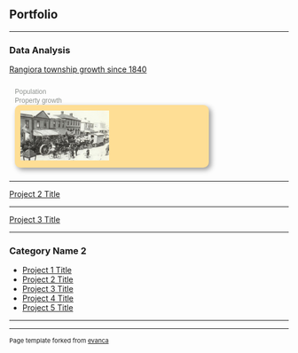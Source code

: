 ## Portfolio

---

### Data Analysis 

[Rangiora township growth since 1840](/sample_page)

<style type="text/css">
			
    .propertylabel {
		font-family: Helvetica, sans-serif;
		font-size: 4px;
		fill: rgb(239,101,72);
		text-anchor: middle;
        display: none;
    }

    #divStoryBox {
        width: 330px;
        height: auto;
        padding: 10px;
        background-color: #fede95;
        -webkit-border-radius: 10px;
        -moz-border-radius: 10px;
        border-radius: 10px;
        -webkit-box-shadow: 4px 4px 10px rgba(0, 0, 0, 0.4);
        -moz-box-shadow: 4px 4px 10px rgba(0, 0, 0, 0.4);
        box-shadow: 4px 4px 10px rgba(0, 0, 0, 0.4);
        pointer-events: none;
    }
			
	#divStoryBox.hidden {
		display: none;
	}

    #divStoryBox p, #divChart p, #divMap p {
        margin: 0;
        font-family: sans-serif;
        font-size: 12px;
        line-height: 16px;    
    }

    #d3div {
        border-radius: 25px;
        background: url(/images/paper.gif);
        background-position: left top;
        background-repeat: repeat;
        padding: 10px; 
        width: 350px;
        height: auto;  
    }

</style>

<div id="d3div">
    <!-- Step slider-->
    <div class="row align-items-center">
        <div class="col-sm">
            <div id="slider-step"></div>
        </div>
    </div>	
        <!-- Population bar chart -->
    <div id="divChart">
        <p><span style="font-size: 12px; color: #8d918d">Population</span></p>
    </div>
    <!-- Properties map -->
    <div id="divMap">
        <p><span style="font-size: 12px; color: #8d918d">Property growth</span></p>
    </div>
    <!-- Story box for text and images -->
    <div id="divStoryBox" >
        <p><strong><span id="storyBoxTitle"></span></strong></p>
        <p><span id="storyBoxText"></span></p>
        <img src="/images/rangiora_high_street.png" alt="Farmers Co-op store" height="90px" width="160px">
        <p><span id="storyBoxCitation" style="font-size: 9px; color: #8d918d"></span></p>
    </div>
</div>

<script src="https://d3js.org/d3.v7.min.js"></script>
<script src="https://unpkg.com/d3-simple-slider"></script>
<script type="text/javascript">

    //Define Global variables
    const baseDataset = [ 
        { key: 0, decade: 1840, population: 0, color: `#004529`, text: `Prior to Ngati Toa's attack and destruction of Kaiapohia Pa in 1831, Ngai Tahu built pataka in Rangiora to store weapons and food.` },		
        { key: 1, decade: 1850, population: 20, color: `#004529`, text: `In 1851, Charles Torlesse and John Boys, together with their wives (two Townsend sisters from Ferrymead - Alicia and Priscilla) were the first Europeans to build homes on recently acquired rural sections in Rangiora` },		
        { key: 2, decade: 1860, population: 200, color: `#006837`, text: `1860's text` },		
        { key: 3, decade: 1870, population: 750, color: `#238443`, text: `1870's text` },
        { key: 4, decade: 1880, population: 1500, color: `#41ab5d`, text: `1880's text` },
        { key: 5, decade: 1890, population: 1800, color: `#78c679`, text: `1890's text` },
        { key: 6, decade: 1900, population: 1800, color: `#addd8e`, text: `1900's text` },
        { key: 7, decade: 1910, population: 1800, color: `#d9f0a3`, text: `By the 1910's, Rangiora had still not grown much` },
        { key: 8, decade: 1920, population: 2000, color: `#f7fcb9`, text: `1920's text` },
        { key: 9, decade: 1930, population: 2100, color: `#ffffe5`, text: `1930's text` },
        { key: 10, decade: 1940, population: 2300, color: `#fff7bc`, text: `1940's text` },
        { key: 11, decade: 1950, population: 2800, color: `#fee391`, text: `1950's text` },
        { key: 12, decade: 1960, population: 3500, color: `#fec44f`, text: `1960's text` },
        { key: 13, decade: 1970, population: 4800, color: `#fe9929`, text: `1970's text` },
        { key: 14, decade: 1980, population: 6400, color: `#ec7014`, text: `1980's text` },
        { key: 15, decade: 1990, population: 8800, color: `#cc4c02`, text: `1990's text` },
        { key: 16, decade: 2000, population: 10800, color: `#e31a1c`, text: `2000's text` },
        { key: 17, decade: 2010, population: 12000, color: `#bd0026`, text: `2010's text` },
        { key: 18, decade: 2020, population: 23000, color: `#800026`, text: `Following the Christchurch earthquakes in 2010 and 2011, many "red stickered" residents used their Government and insurance pay-outs to build new homes in Rangiora subdivisions, recently developed on ex-farmland beyond the original town "belts".` }
    ];

    const decades = [];
    const colors = [];
    baseDataset.forEach(item => {
        decades.push(item.decade);
        colors.push(item.color);
    })

    let decadeValue = 2020;
    let dataset = baseDataset.slice(0,decades.indexOf(decadeValue)+1);
    let decadeValueDataObject = [baseDataset[decades.indexOf(decadeValue)]];
    const maxPopulation = d3.max(baseDataset, d => d.population);

    const w = 350;
    const h = 350;
    
    //Set up step slider control svg
    const sliderStep = d3
        .sliderBottom()
        .min(d3.min(decades))
        .max(d3.max(decades))
        .width(300)
        .fill(`#004529`)
        .tickFormat(d3.format('d'))
        .ticks(4)
        .step(10)
        .default(decadeValue)
        .on(`onchange`, function(d) {
            decadeValue = d;
            redraw();
        });

    const gStep = d3	
        .select(`div#slider-step`)
        .append(`svg`)
        .attr(`width`, 350)
        .attr(`height`, 80)
        .append(`g`)
        .attr(`transform`, `translate(30,30)`);

    //Create bar chart svg element, scales and axes
    const chartMargin = { top: 10, right: 10, bottom: 10, left: 40 };
    const chartWidth = 350 - chartMargin.left - chartMargin.right;
    const chartHeight = 60 - chartMargin.top - chartMargin.bottom;
    const barHeight = 20;

    const svgChart = d3
        .select(`div#divChart`)
        .append(`svg`)
        .attr(`width`, chartWidth + chartMargin.left + chartMargin.right)
        .attr(`height`, chartHeight + chartMargin.top + chartMargin.bottom)
        .append(`g`)
        .attr(`transform`, `translate(20,0)`);

    const xScale = d3.scaleLinear()
        .domain([0, maxPopulation])
        .range([0, chartWidth]);

    const yScale = d3.scaleBand()
        .domain([decadeValue])
        .rangeRound([0, chartHeight])
        .padding(0.15);

    const xAxis = d3.axisBottom(xScale).ticks(2, `,.3d`).tickSize(0);
    const yAxis = d3.axisLeft(yScale).tickValues([]);

    svgChart.append(`g`)
        .attr(`transform`, `translate(0,${chartHeight - 10})`)
        .call(xAxis)
        .call(g => g.select(`.domain`).remove());

    svgChart.append(`g`)
        .call(yAxis)
        .call(g => g.select(`.domain`).remove());

    //Define path generator, using the geoMercator projection
    const projection = d3
        .geoMercator()
        .scale([340000])
        .center([172.64, -43.317]);

    const path = d3.geoPath(projection);
    
    //Create map svg element
    const svgMap = d3
        .select("div#divMap")
        .append("svg")
        .attr("width", w)
        .attr("height", h);
             
    //Function - add bar to population bar chart svg
    function populationChart() {
        svgChart.selectAll(`rect`)
            .data(decadeValueDataObject)
            .enter()
            .append(`rect`)
            .attr(`x`, 0)
            .attr(`y`, d => yScale(d.decade))
            .attr(`height`, barHeight)
            .attr(`width`,d => ( d.population * chartWidth / maxPopulation ))
            .attr(`fill`, d => d.color);
    }
    
    //Function - set up properties map svg
    function propertyMap () {
        d3.json("/data/rangiora_property_titles.json").then(json => {				

            //Bind data and create one path per property
            const rangioramap = svgMap
                .selectAll("path")
                .data(json.features)
                .enter()
                .append("path")
                .attr("d", path)                   
                .attr("fill", function(d) {
                    //Get decade color for the property
                    const value = parseInt(d.properties.decade);
                    if (value && value <= decadeValue) {
                        return colors[decades.indexOf(value)];
                    } else {            // If property decade does not exist or is > input decade
                        return "#004529";
                    }
                });

            //Create one label per property
            const propertyLabels = svgMap
                .selectAll("text")
                .data(json.features)
                .enter()
                .append("text")
                .attr("class", "propertylabel")
                .attr("x", function(d) { return path.centroid(d)[0]; })
                .attr("y", function(d) { return path.centroid(d)[1]; })
                .text(function(d) {
                    if (d.properties.seqno) {
                        return d.properties.seqno;
                    }
                });

        }).catch( err => {console.log(err)});   
    }
                
    //Function - set up story box svg
    function storyBox () {
        d3.select(`#divStoryBox`)
            .select(`#storyBoxTitle`)
            .text(decadeValue + `'s population: ` + dataset[decades.indexOf(decadeValue)].population);

        d3.select(`#divStoryBox`)
            .select(`#storyBoxText`)
            .text(dataset[decades.indexOf(decadeValue)].text);

        d3.select(`#divStoryBox`)
            .select(`#storyBoxCitation`)
            .text(decadeValue < 1980 ? `Source: Rangiora by D.N Hawkins, Rangiora Borough Council 1983` : ``);
            
        //Display the story box
        d3.select(`#divStoryBox`).classed(`hidden`, false);    
    }
    
    //Function - redraw map svg and bar chart on change of decade in slider control
    function redraw() {

        const lastKeyValue = dataset.length - 1;
        if (decadeValue != decades[dataset.length - 1]) {
            dataset = baseDataset.slice(0,decades.indexOf(decadeValue)+1);
        }
        
        //Update bar chart to reflect population early in the selected decade    
        decadeValueDataObject = [baseDataset[decades.indexOf(decadeValue)]];
        yScale.domain([decadeValueDataObject.decade]);

        const bar = svgChart.selectAll("rect")
            .data(decadeValueDataObject);

       bar.enter()
            .append("rect")
            .attr(`x`, chartWidth)
            .attr(`y`, d => yScale(d.decade))
            .attr(`height`, barHeight)
            .attr(`width`,d => ( d.population * chartWidth / maxPopulation ))
            .attr(`fill`, d => d.color)
            .merge(bar)
            .transition()
            .duration(200)
            .attr(`x`, 0)
            .attr(`y`, d => yScale(d.decade))
            .attr(`height`, barHeight)
            .attr(`width`,d => ( d.population * chartWidth / maxPopulation ))
            .attr(`fill`, d => d.color);
      
        // change map to reflect property titles issued up to and including the selected decade
        svgMap.selectAll("path")
            .transition()
            .attr("fill", function(d,i) {
                //Get data value
                const value = parseInt(d.properties.decade);
                if (value && value <= decadeValue) {
                    return colors[decades.indexOf(value)];
                } else {            //If property decade does not exist or is > input decade
                    return "#004529";
            }});

        //Update the story text box with text and images relevant to the selected decade
        d3.select(`#divStoryBox`)
            .select(`#storyBoxTitle`)
            .text(decadeValue + `'s population: ` + dataset[decades.indexOf(decadeValue)].population);

        d3.select(`#divStoryBox`)
            .select(`#storyBoxText`)
            .text(dataset[decades.indexOf(decadeValue)].text);

        d3.select(`#divStoryBox`)
            .select(`#storyBoxCitation`)
            .text(decadeValue < 1980 ? `Source: Rangiora by D.N Hawkins, Rangiora Borough Council 1983` : ``);
        
        //Display the story text box
        d3.select("#divStoryBox").classed(`hidden`, false);
            
    }			
    
    //Function - main function that runs each of the component functions
    function runInfographic () {
    
        gStep.call(sliderStep);	//Runs the slider step control

        populationChart();		//Sets up initial display of the population bar chart	
        
        propertyMap();			//Sets up initial display of the properties map
        
        storyBox();				//Sets up initial display of the story box
		
    }
    
    runInfographic();

</script>

---
[Project 2 Title](/pdf/sample_presentation.pdf)


---
[Project 3 Title](http://example.com/)


---

### Category Name 2

- [Project 1 Title](http://example.com/)
- [Project 2 Title](http://example.com/)
- [Project 3 Title](http://example.com/)
- [Project 4 Title](http://example.com/)
- [Project 5 Title](http://example.com/)

---




---
<p style="font-size:11px">Page template forked from <a href="https://github.com/evanca/quick-portfolio">evanca</a></p>
<!-- Remove above link if you don't want to attibute -->
